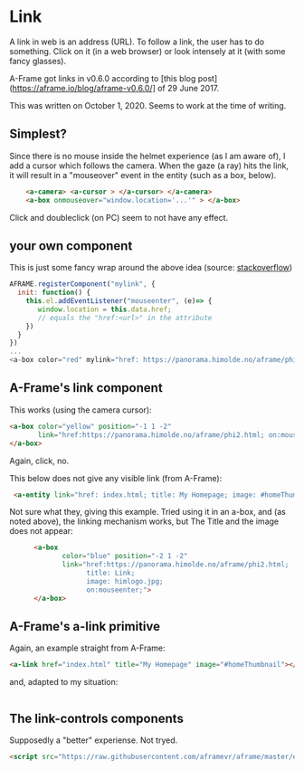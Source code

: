 # Link
A link in web is an address (URL).
To follow a link, the user has to do something.  Click on it (in a web browser) or
look intensely at it (with some fancy glasses).

A-Frame got links in v0.6.0 according to [this blog post](https://aframe.io/blog/aframe-v0.6.0/] of 29 June 2017.

This was written on October 1, 2020.  Seems to work at the time of writing.

## Simplest?

Since there is no mouse inside the helmet experience (as I am aware of), I
add a cursor which follows the camera.  When the gaze (a ray) hits the
link, it will result in a "mouseover" event in the entity (such as a box, below).

```html
    <a-camera> <a-cursor > </a-cursor> </a-camera>
    <a-box onmouseover="window.location='...'" > </a-box>
```
Click and doubleclick (on PC) seem to not have any effect.

## your own component
This is just some fancy wrap around the above idea (source: [stackoverflow](https://stackoverflow.com/questions/51506363/a-frame-link-to-url-with-logo))
```javascript
AFRAME.registerComponent("mylink", {
  init: function() {
    this.el.addEventListener("mouseenter", (e)=> {
       window.location = this.data.href;
       // equals the "href:<url>" in the attribute
    })
  }
})
...
<a-box color="red" mylink="href: https://panorama.himolde.no/aframe/phi2.html;"> </a-box>
```

## A-Frame's link component
This works (using the camera cursor):
```html
<a-box color="yellow" position="-1 1 -2"
       link="href:https://panorama.himolde.no/aframe/phi2.html; on:mouseenter;">
</a-box>
```
Again, click, no.

This below does not give any visible link (from A-Frame):
```html
 <a-entity link="href: index.html; title: My Homepage; image: #homeThumbnail"></a-entity>
```
Not sure what they, giving this example. Tried using it in an a-box, and (as noted above),
the linking mechanism works, but The Title and the image does not appear:
```html
      <a-box
             color="blue" position="-2 1 -2"
             link="href:https://panorama.himolde.no/aframe/phi2.html; 
                   title: Link;
                   image: himlogo.jpg;
                   on:mouseenter;">
      </a-box>
```
## A-Frame's a-link primitive
Again, an example straight from A-Frame:
```html
<a-link href="index.html" title="My Homepage" image="#homeThumbnail"></a-link>
```
and, adapted to my situation:
```html

```

## The link-controls components
Supposedly a "better" experiense. Not tryed.
```html
<script src="https://raw.githubusercontent.com/aframevr/aframe/master/examples/showcase/link-traversal/js/components/link-controls.js"></script>
```
